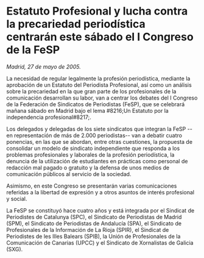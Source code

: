 # Estatuto Profesional y lucha contra la precariedad periodística centrarán este sábado el I Congreso de la FeSP

*Madrid, 27 de mayo de 2005.*

La necesidad de regular legalmente la profesión periodística, mediante la aprobación de un Estatuto del Periodista Profesional, así como un análisis sobre la precariedad en la que gran parte de los profesionales de la comunicación desarrollan su labor, van a centrar los debates del I Congreso de la Federación de Sindicatos de Periodistas (FeSP), que se celebrará mañana sábado en Madrid bajo el lema #8216;Un Estatuto por la independencia profesional#8217;.

Los delegados y delegadas de los siete sindicatos que integran la FeSP --en representación de más de 2.000 periodistas-- van a debatir cuatro ponencias, en las que se abordan, entre otras cuestiones, la propuesta de consolidar un modelo de sindicato independiente que responda a los problemas profesionales y laborales de la profesión periodística, la denuncia de la utilización de estudiantes en prácticas como personal de redacción mal pagado o gratuito y la defensa de unos medios de comunicación públicos al servicio de la sociedad.

Asimismo, en este Congreso se presentarán varias comunicaciones referidas a la libertad de expresión y a otros asuntos de interés profesional y social.

La FeSP se constituyó hace cuatro años y está integrada por el Sindicat de Periodistes de Catalunya (SPC), el Sindicato de Periodistas de Madrid (SPM), el Sindicato de Periodistas de Andalucía (SPA), el Sindicato de Profesionales de la Información de La Rioja (SPIR), el Sindicat de Periodistes de les Illes Balears (SPIB), la Unión de Profesionales de la Comunicación de Canarias (UPCC) y el Sindicato de Xornalistas de Galicia (SXG).
